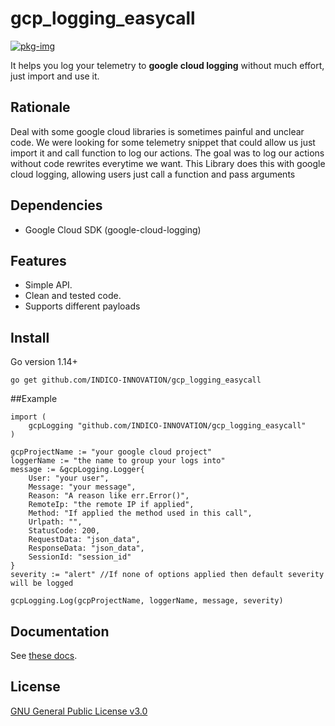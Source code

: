 # gcp_logging_easycall

[![pkg-img]][pkg-url]

It helps you log your telemetry to **google cloud logging** without much effort, just import and use it.

## Rationale
Deal with some google cloud libraries is sometimes painful and unclear code.
We were looking for some telemetry snippet that could allow us just import it and call function to log our actions.
The goal was to log our actions without code rewrites everytime we want.
This Library does this with google cloud logging, allowing users just call a function and pass arguments

## Dependencies
- Google Cloud SDK (google-cloud-logging)

## Features
- Simple API.
- Clean and tested code.
- Supports different payloads

## Install
Go version 1.14+
```
go get github.com/INDICO-INNOVATION/gcp_logging_easycall
```

##Example

```
import (
    gcpLogging "github.com/INDICO-INNOVATION/gcp_logging_easycall"
)

gcpProjectName := "your google cloud project"
loggerName := "the name to group your logs into"
message := &gcpLogging.Logger{
    User: "your user",
	Message: "your message",
	Reason: "A reason like err.Error()",
	RemoteIp: "the remote IP if applied",
	Method: "If applied the method used in this call",
	Urlpath: "",
	StatusCode: 200,
	RequestData: "json_data",
	ResponseData: "json_data",
	SessionId: "session_id"
}
severity := "alert" //If none of options applied then default severity will be logged

gcpLogging.Log(gcpProjectName, loggerName, message, severity)
```

## Documentation
See [these docs][pkg-url].

## License
[GNU General Public License v3.0](LICENSE)

[build-url]: https://github.com/INDICO-INNOVATION/gcp_logging_easycall/actions
[pkg-img]: https://pkg.go.dev/badge/INDICO-INNOVATION/gcp_logging_easycall
[pkg-url]: https://pkg.go.dev/github.com/INDICO-INNOVATION/gcp_logging_easycall
[version-url]: https://github.com/INDICO-INNOVATION/gcp_logging_easycall/releases
